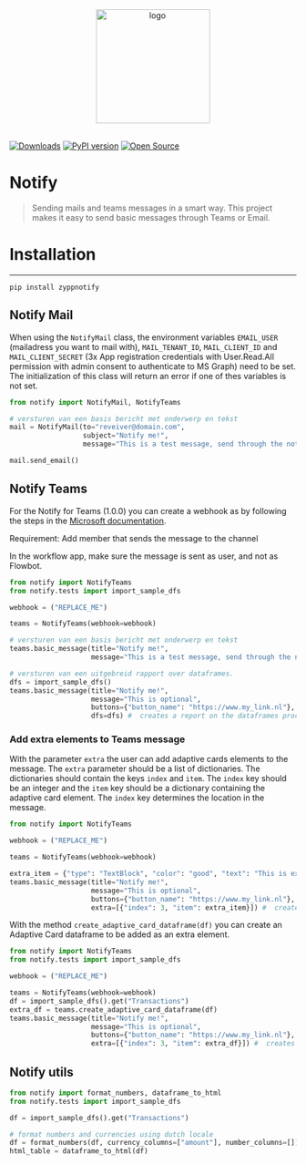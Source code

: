 <div style="text-align:center"><img alt="logo" src="https://www.zypp.io/static/assets/img/logos/zypp/white/500px.png" width="200"></div>
<br>

[![Downloads](https://pepy.tech/badge/zyppnotify)](https://pepy.tech/project/zyppnotify)
[![PyPI version](https://badge.fury.io/py/zyppnotify.svg)](https://badge.fury.io/py/zyppnotify)
[![Open Source](https://badges.frapsoft.com/os/v1/open-source.svg?v=103)](https://opensource.org/)

Notify
===
> Sending mails and teams messages in a smart way. This project makes it easy to send basic messages through Teams or Email.

# Installation

---

```commandline
pip install zyppnotify
```

## Notify Mail
When using the `NotifyMail` class, the environment variables `EMAIL_USER` (mailadress you want to mail with), `MAIL_TENANT_ID`, `MAIL_CLIENT_ID` and `MAIL_CLIENT_SECRET` (3x App registration credentials with User.Read.All permission with admin consent to authenticate to MS Graph) need to be set.
The initialization of this class will return an error if one of thes variables is not set.

```python
from notify import NotifyMail, NotifyTeams

# versturen van een basis bericht met onderwerp en tekst
mail = NotifyMail(to="reveiver@domain.com",
                  subject="Notify me!",
                  message="This is a test message, send through the notify package")

mail.send_email()
```

## Notify Teams
For the Notify for Teams (1.0.0) you can create a webhook as by following the steps in the [Microsoft documentation](https://support.microsoft.com/en-us/office/create-incoming-webhooks-with-workflows-for-microsoft-teams-8ae491c7-0394-4861-ba59-055e33f75498).

Requirement: Add member that sends the message to the channel

In the workflow app, make sure the message is sent as user, and not as Flowbot.
```python
from notify import NotifyTeams
from notify.tests import import_sample_dfs

webhook = ("REPLACE_ME")

teams = NotifyTeams(webhook=webhook)

# versturen van een basis bericht met onderwerp en tekst
teams.basic_message(title="Notify me!",
                    message="This is a test message, send through the notify package")

# versturen van een uitgebreid rapport over dataframes.
dfs = import_sample_dfs()
teams.basic_message(title="Notify me!",
                    message="This is optional",
                    buttons={"button_name": "https://www.my_link.nl"},
                    dfs=dfs) #  creates a report on the dataframes processed.
```
 ### Add extra elements to Teams message
With the parameter `extra` the user can add adaptive cards elements to the message. The `extra` parameter should be a
list of dictionaries. The dictionaries should contain the keys `index` and `item`. The `index` key should be an integer
and the `item` key should be a dictionary containing the adaptive card element. The `index` key determines the location
in the message.

```python
from notify import NotifyTeams

webhook = ("REPLACE_ME")

teams = NotifyTeams(webhook=webhook)

extra_item = {"type": "TextBlock", "color": "good", "text": "This is extra text in green", "wrap": "true"}
teams.basic_message(title="Notify me!",
                    message="This is optional",
                    buttons={"button_name": "https://www.my_link.nl"},
                    extra=[{"index": 3, "item": extra_item}]) #  creates a report on the dataframes processed.
```

With the method `create_adaptive_card_dataframe(df)` you can create an Adaptive Card dataframe to be added as an extra element.
```python
from notify import NotifyTeams
from notify.tests import import_sample_dfs

webhook = ("REPLACE_ME")

teams = NotifyTeams(webhook=webhook)
df = import_sample_dfs().get("Transactions")
extra_df = teams.create_adaptive_card_dataframe(df)
teams.basic_message(title="Notify me!",
                    message="This is optional",
                    buttons={"button_name": "https://www.my_link.nl"},
                    extra=[{"index": 3, "item": extra_df}]) #  creates a report on the dataframes processed.
```

## Notify utils
```python
from notify import format_numbers, dataframe_to_html
from notify.tests import import_sample_dfs

df = import_sample_dfs().get("Transactions")

# format numbers and currencies using dutch locale
df = format_numbers(df, currency_columns=["amount"], number_columns=[])
html_table = dataframe_to_html(df)
```
